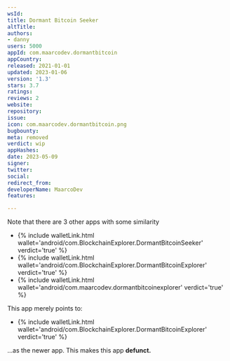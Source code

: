 ```yaml
---
wsId: 
title: Dormant Bitcoin Seeker
altTitle: 
authors:
- danny
users: 5000
appId: com.maarcodev.dormantbitcoin
appCountry: 
released: 2021-01-01
updated: 2023-01-06
version: '1.3'
stars: 3.7
ratings: 
reviews: 2
website: 
repository: 
issue: 
icon: com.maarcodev.dormantbitcoin.png
bugbounty: 
meta: removed
verdict: wip
appHashes: 
date: 2023-05-09
signer: 
twitter: 
social: 
redirect_from: 
developerName: MaarcoDev
features: 

---
```


Note that there are 3 other apps with some similarity

- {% include walletLink.html wallet='android/com.BlockchainExplorer.DormantBitcoinSeeker' verdict='true' %}
- {% include walletLink.html wallet='android/com.BlockchainExplorer.DormantBitcoinExplorer' verdict='true' %}
- {% include walletLink.html wallet='android/com.maarcodev.dormantbitcoinexplorer' verdict='true' %}

This app merely points to:

- {% include walletLink.html wallet='android/com.BlockchainExplorer.DormantBitcoinExplorer' verdict='true' %}

...as the newer app. This makes this app **defunct.**

